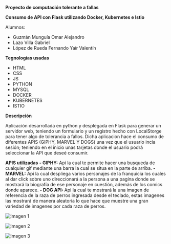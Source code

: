 **Proyecto de computación tolerante a fallas**

**Consumo de API con Flask utilizando Docker, Kubernetes e Istio**

Alumnos:
 - Guzmán Munguía Omar Alejandro
 - Lazo Villa Gabriel
 - López de Rueda Fernando Yaír Valentín


**Tegnologías usadas**
 - HTML
 - CSS
 - JS
 - PYTHON
 - MYSQL
 - DOCKER
 - KUBERNETES
 - ISTIO

**Descripción**


Aplicación desarrollada en python y desplegada en Flask para generar un servidor web, 
teniendo un formulario y un registro hecho con LocalStorge para tener algo de tolerancia
a fallos.
Dicha aplicacion hace el consumo de diferentes APIS (GIPHY, MARVEL Y DOGS) una vez que el usuario incia sesión; 
teniendo en el inicio unas tarjetas donde el usuario podrá seleccionar la API que deseé consumir.


**APIS utilizadas**
 **- GIPHY:** Api la cual te permite hacer una busqueda de cualquier gif mediante una barra la cual se situa en la parte de arriba.
 **- MARVEL:** Api la cual despliega varios personajes de la franquicia los cuales al dar click sobre uno direccionará a la persona a una pagína donde se mostrará la biografía de ese personaje en cuestión, además de los comics donde aparece.
  **- DOG API:** Api la cual te mostrará la una imagen de referencia de la raza de perros ingresada desde el teclado, estas imagenes las mostrará de manera aleatoria lo que hace que muestre una gran variedad de imagenes por cada raza de perros.



![imagen 1](https://user-images.githubusercontent.com/114009509/205428044-fe26d151-c655-4801-a608-dfe0cb4fcf4c.png)

![imagen 2](https://user-images.githubusercontent.com/114009509/205428226-21112ded-7978-483e-9a90-264e403002d0.png)

![imagen 3 ](https://user-images.githubusercontent.com/114009509/205428250-14c07ee2-3edc-4714-933b-81a04fa087ef.png)




